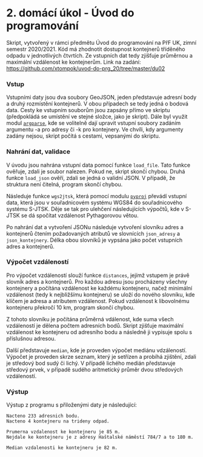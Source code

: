 # 2. domácí úkol - Úvod do programování

Skript, vytvořený v rámci předmětu Úvod do programování na PřF UK, zimní semestr 2020/2021. 
Kód má zhodnotit dostupnost kontejnerů tříděného odpadu v jednotlivých čtvrtích. Ze vstupních dat tedy zjišťuje průměrnou a maximální vzdálenost ke kontejnerům. 
Link na zadání: https://github.com/xtompok/uvod-do-prg_20/tree/master/du02

<h3> Vstup </h3>

Vstupními daty jsou dva soubory GeoJSON, jeden představuje adresní body a druhý rozmístění kontejnerů. V obou případech se tedy jedná 
o bodová data. Cesty ke vstupním souborům jsou zapsány přímo ve skriptu (předpokládá se umístění ve stejné složce, jako je skript). Dále byl využit modul [`argparse`](https://docs.python.org/3/library/argparse.html), kde se volitelně dají upravit vstupní
soubory zadáním argumentu -a pro adresy či -k pro kontejnery. Ve chvíli, kdy argumenty zadány nejsou, skript počítá s cestami, vepsanými do skriptu.  

<h3> Nahrání dat, validace </h3>

V úvodu jsou nahrána vstupní data pomocí funkce `load_file`. Tato funkce ověřuje, zdali je soubor nalezen. Pokud ne, skript skončí chybou.
Druhá funkce `load_json` ověří, zdali se jedná o validní JSON. V případě, že struktura není čitelná, program skončí chybou. 

Následuje funkce `wgs2jtsk`, která pomocí modulu [`pyproj`](https://pypi.org/project/pyproj/) převádí vstupní data, která jsou v souřadnicovém systému WGS84 
do souřadnicového systému S-JTSK. Děje se tak pro ulehčení následujících výpočtů, kde v S-JTSK se dá spočítat vzdálenost Pythagorovou větou. 

Po nahrání dat a vytvoření JSONu následuje vytvoření slovníku adres a kontejnerů čtením požadovaných atributů ve slovnících `json_adresy` a `json_kontejnery`. Délka obou slovníků je vypsána jako počet vstupních adres a kontejnerů. 

<h3> Výpočet vzdáleností </h3>

Pro výpočet vzdáleností slouží funkce `distances`, jejímž vstupem je právě slovník adres a kontejnerů. Pro každou adresu jsou procházeny všechny kontejnery a počítána
vzdálenost ke každému kontejneru, načež minimální vzdálenost (tedy k nejbližšímu kontejneru) se uloží do nového slovníku, kde klíčem je adresa a atributem vzdálenost. 
Pokud vzdálenost k libovolnému kontejneru překročí 10 km, program skončí chybou. 

Z tohoto slovníku je počítána průměrná vdálenost, kde suma všech vzdáleností je dělena počtem adresních bodů. 
Skript zjišťuje maximální vzdálenost ke kontejneru od adresního bodu a následně ji vypisuje spolu s příslušnou adresou. 

Další představuje `median`, kde je proveden výpočet mediánu vdzáleností. Výpočet je proveden skrze seznam, který je setřízen a probíhá zjištění, zdali
je středový bod sudý či lichý. V případě lichého medián představuje středový prvek, v případě sudého aritmetický průměr dvou středových vzdáleností. 

<h3> Výstup </h3>

Výstup z programu s přiloženými daty je následující: 

```
Nacteno 233 adresnich bodu.
Nacteno 4 kontejneru na trideny odpad.

Prumerna vzdalenost ke kontejneru je 85 m.
Nejdale ke kontejneru je z adresy Haštalské náměstí 784/7 a to 180 m.

Median vzdalenosti ke kontejneru je 82 m.
```
